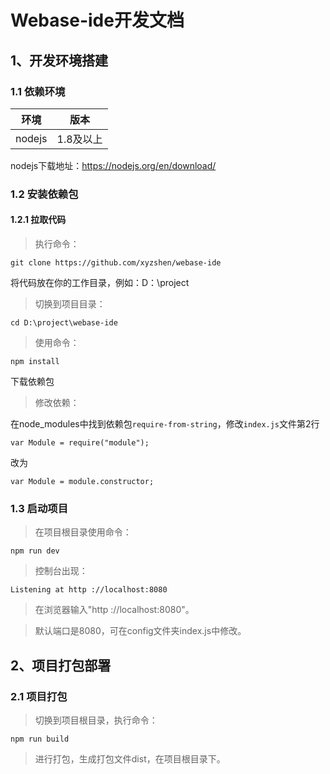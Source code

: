 # Webase-ide开发文档

## 1、开发环境搭建

### 1.1 依赖环境

| 环境     | 版本              |
| ------   | ---------------  |
| nodejs   | 1.8及以上         |

nodejs下载地址：https://nodejs.org/en/download/

### 1.2 安装依赖包

#### 1.2.1 拉取代码

> 执行命令：

    git clone https://github.com/xyzshen/webase-ide

将代码放在你的工作目录，例如：D：\project

> 切换到项目目录：

    cd D:\project\webase-ide

> 使用命令：

    npm install 

下载依赖包

> 修改依赖：

   在node_modules中找到依赖包`require-from-string`，修改`index.js`文件第2行

   	var Module = require("module");

   改为

   	var Module = module.constructor;


### 1.3 启动项目

> 在项目根目录使用命令：

    npm run dev

> 控制台出现：

    Listening at http ://localhost:8080

> 在浏览器输入"http ://localhost:8080"。

> 默认端口是8080，可在config文件夹index.js中修改。

## 2、项目打包部署

### 2.1 项目打包

> 切换到项目根目录，执行命令：

    npm run build

> 进行打包，生成打包文件dist，在项目根目录下。
